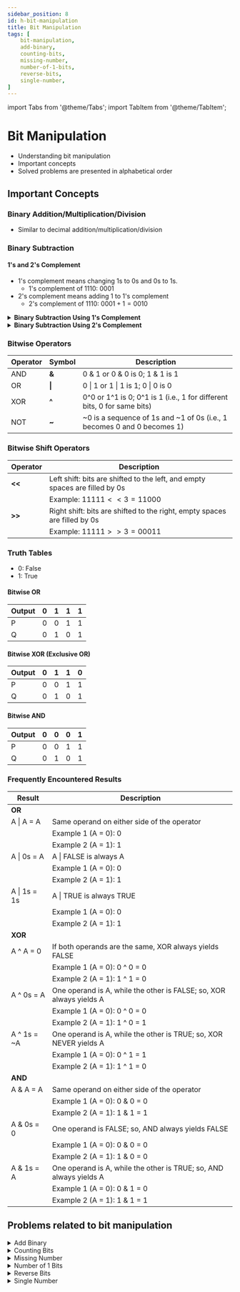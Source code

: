 ```yaml
---
sidebar_position: 8 
id: h-bit-manipulation 
title: Bit Manipulation
tags: [
    bit-manipulation,
    add-binary,
    counting-bits,
    missing-number,
    number-of-1-bits,
    reverse-bits,
    single-number,
]
---
```


import Tabs from '@theme/Tabs';
import TabItem from '@theme/TabItem';

# Bit Manipulation 

- Understanding bit manipulation 
- Important concepts 
- Solved problems are presented in alphabetical order

## Important Concepts

### Binary Addition/Multiplication/Division

- Similar to decimal addition/multiplication/division

### Binary Subtraction

#### 1's and 2's Complement

- 1's complement means changing 1s to 0s and 0s to 1s.
    + 1's complement of $1110$: $0001$
- 2's complement means adding 1 to 1's complement
    + 2's complement of $1110$: $0001 + 1 = 0010$ 

<details> 
<summary> <b>Binary Subtraction Using 1's Complement</b> </summary> 

<!-- #### Binary Subtraction Using 1's Complement -->

- We can subtract B from A using 1's Complement using the following steps:
    1. Both A and B must have same number of bits to start with 
        + 0s can be added in the beginning to make the number of bits equal
    2. Find 1's complement of B
    3. Add A to 1's complement of B
    4. There are two possibilities following the addtion in the step above. 
        + \#1: We'll have 1 extra bit in addition to the total number of bits in A or B.
        + \#2: We'll have the same number of bits as in A or B
    5. In the case of one additional bit, we do the following
        + First, separate the most significant bit (MSB) from the rest of the number
        + MSB is generally the bit farthest to the left of a binary number
        + Second, add the MSB to the rest of the number to get our result
    6. In the case of the same number of bits, we do the following
        + First, take 1's complement of the number 
        + Second, add a negative sign in front of it to get our result
- Example 1: $A = 1000$ and $B = 1110$ 
    1. 1's complement of B: $0001$
    2. $1000 + 0001 = 1001$
    3. 1's complement of $1001$ = $0110$ 
    4. $A - B = -0110$
- Example 2: $A = 1110$ and $B = 1000$ 
    1. 1's complement of B: $0111$
    2. $1110 + 0111 = 10101$
    3. We have $1$ (MSB) and $0101$
    4. $0101 + 0001 = 0110$
    5. $A - B = 0110$

</details>

<details> 
<summary> <b>Binary Subtraction Using 2's Complement</b> </summary> 

- We can subtract B from A using 2's Complement using the following steps:
    1. Both A and B must have same number of bits to start with 
        + 0s can be added in the beginning to make the number of bits equal
    2. Find 2's complement of B
    3. Add A to 2's complement of B
    4. There are two possibilities following the addtion in the step above. 
        + \#1: We'll have 1 extra bit in addition to the total number of bits in A or B.
        + \#2: We'll have the same number of bits as in A or B
    5. In the case of one additional bit, we do the following
        + Separate the most significant bit (MSB) from the rest of the number
        + MSB is generally the bit farthest to the left of a binary number
        + The rest of the number (without the MSB) is our result
    6. In the case of the same number of bits, we do the following
        + First, take 2's complement of the number 
        + Second, add a negative sign in front of it to get our result
- Example 1: $A = 1000$ and $B = 1110$ 
    1. 2's complement of B: $0010$
    2. $1000 + 0010 = 1010$
    3. 2's complement of $1010$ = $0110$ 
    4. $A - B = -0110$
- Example 2: $A = 1110$ and $B = 1000$ 
    1. 2's complement of B: $1000$
    2. $1110 + 1000 = 10110$
    3. We have $1$ (MSB) and $0110$
    4. $A - B = 0110$

</details>

### Bitwise Operators

|   Operator    |   Symbol  | Description                                                                |
|---------------|-----------|----------------------------------------------------------------------------|
|   AND         |   **&**   |   0 & 1 or 0 & 0 is 0; 1 & 1 is 1                                          |
|   OR          |   **\|**  |   0 \| 1 or 1 \| 1 is 1; 0 \| 0 is 0                                       |
|   XOR         |   **^**   |   0^0 or 1^1 is 0; 0^1 is 1 (i.e., 1 for different bits, 0 for same bits)  |
|   NOT         |   **\~**  |   ~0 is a sequence of 1s and ~1 of 0s (i.e., 1 becomes 0 and 0 becomes 1)  |

### Bitwise Shift Operators

|   Operator   |    Description                                                                 |
|--------------|--------------------------------------------------------------------------------|
|   **<<**     |    Left shift: bits are shifted to the left, and empty spaces are filled by 0s |
|              |    Example: $11111 << 3 = 11000$                                                |
|   **>>**     |    Right shift: bits are shifted to the right, empty spaces are filled by 0s   |
|              |    Example: $11111 >> 3 = 00011$                                               |

### Truth Tables

- 0: False
- 1: True 

#### Bitwise OR

|   Output  |   0   |   1   |   1  |    1   |
------------|-------|-------|------|--------|
|     P     |   0   |   0   |   1  |    1   | 
|     Q     |   0   |   1   |   0  |    1   |

#### Bitwise XOR (Exclusive OR)

|   Output  |   0   |   1   |   1  |    0   |
------------|-------|-------|------|--------|
|     P     |   0   |   0   |   1  |    1   | 
|     Q     |   0   |   1   |   0  |    1   |

#### Bitwise AND 

|   Output  |   0   |   0   |   0  |    1   |
------------|-------|-------|------|--------|
|     P     |   0   |   0   |   1  |    1   | 
|     Q     |   0   |   1   |   0  |    1   |

### Frequently Encountered Results 

|   Result          |    Description                                                            |
|-------------------|---------------------------------------------------------------------------|
|                                           **OR**                                              |
|   A \| A = A      |   Same operand on either side of the operator                             | 
|                   |   Example 1 (A = 0): 0 | 0 = 0                                            |
|                   |   Example 2 (A = 1): 1 | 1 = 1                                            | 
|   A \| 0s = A     |   A \| FALSE is always A                                                  | 
|                   |   Example 1 (A = 0): 0 | 0 = 0                                            |
|                   |   Example 2 (A = 1): 1 | 0 = 1                                            | 
|   A \| 1s = 1s    |   A \| TRUE is always TRUE                                                | 
|                   |   Example 1 (A = 0): 0 | 1 = 1                                            |
|                   |   Example 2 (A = 1): 1 | 1 = 1                                            | 
|                                           **XOR**                                             |
|   A ^ A = 0       |   If both operands are the same, XOR always yields FALSE                  | 
|                   |   Example 1 (A = 0): 0 ^ 0 = 0                                            |
|                   |   Example 2 (A = 1): 1 ^ 1 = 0                                            | 
|   A ^ 0s = A      |   One operand is A, while the other is FALSE; so, XOR always yields A     | 
|                   |   Example 1 (A = 0): 0 ^ 0 = 0                                            |
|                   |   Example 2 (A = 1): 1 ^ 0 = 1                                            | 
|   A ^ 1s = ~A     |   One operand is A, while the other is TRUE; so, XOR NEVER yields A       |
|                   |   Example 1 (A = 0): 0 ^ 1 = 1                                            |
|                   |   Example 2 (A = 1): 1 ^ 1 = 0                                            | 
|                                           **AND**                                             |
|   A & A = A       |   Same operand on either side of the operator                             | 
|                   |   Example 1 (A = 0): 0 & 0 = 0                                            |
|                   |   Example 2 (A = 1): 1 & 1 = 1                                            | 
|   A & 0s = 0      |   One operand is FALSE; so, AND always yields FALSE                       | 
|                   |   Example 1 (A = 0): 0 & 0 = 0                                            |
|                   |   Example 2 (A = 1): 1 & 0 = 0                                            | 
|   A & 1s = A      |   One operand is A, while the other is TRUE; so, AND always yields A      | 
|                   |   Example 1 (A = 0): 0 & 1 = 0                                            |
|                   |   Example 2 (A = 1): 1 & 1 = 1                                            | 

## Problems related to bit manipulation 

<details> 
<summary> Add Binary </summary> 

### [↗ See LeetCode Problem #67](https://leetcode.com/problems/add-binary/)

<Tabs>
<TabItem value="java" label="Java">

```java showLineNumbers
import java.math.BigInteger;

public class Solution {
    static String addBinary(String a, String b) {
        //  Approach 1: Might not be acceptable to the interviwer
//        return Integer.toBinaryString(
//                Integer.parseInt(a,2) + Integer.parseInt(b, 2));

        //  Approach 2: XOR a and b (to get respone without carry)
        //      AND a and b and then left shift by 1 (<< 1)
        //          (to get respone with carry)
        //      Set a = the respone without carry
        //      Set b = the respone with carry
        //      Continue while carry != 0

        BigInteger bigA = new BigInteger(a, 2);
        BigInteger bigB = new BigInteger(b, 2);

        BigInteger bigZero = new BigInteger("0", 2);

        BigInteger temp;
        BigInteger carry;

        while (bigB.compareTo(bigZero) != 0) {
            temp = bigA.xor(bigB);
            carry = bigA.and(bigB).shiftLeft(1);

            //  Update bigA
            bigA = temp;
            //  Update bigB
            bigB = carry;
        }

        return bigA.toString(2);
    }

    public static void main(String[] args) {
        // Example 1:
        String a1 = "11";
        String b1 = "1";
        //  O/P: "100"

        // Example 2:
         String a2 = "1010";
         String b2 = "1011";
        //  O/P: "10101"

        System.out.println(addBinary(a1, b1));
        System.out.println(addBinary(a2, b2));

    }
}
```

</TabItem>
</Tabs>

</details>

<details> 
<summary> Counting Bits </summary> 

### [↗ See LeetCode Problem #338](https://leetcode.com/problems/counting-bits/)

<Tabs>
<TabItem value="java" label="Java">

```java showLineNumbers
import java.util.Arrays;

public class Solution {
    static int[] countBits(int n) {

        int[] ans = new int[n + 1];

        for (int i = 1; i <= n; ++i) {

            //  i / 2 is i >> 1 (bit right shift operation)
            //  i % 2 is i & 1
            ans[i] = ans[i >> 1] + (i & 1);

        }

        return ans;
    }

    public static void main(String[] args) {

        // Example 1:
        int n1 = 2;
        //  O/P: [0,1,1]

        // Example 2:
        int n2 = 5;
        //  O/P: [0,1,1,2,1,2]

        // Example 3:
        int n3 = 55;

        System.out.println(Arrays.toString(countBits(n1)));
        System.out.println(Arrays.toString(countBits(n2)));
        System.out.println(Arrays.toString(countBits(n3)));

    }
}
```

</TabItem>
</Tabs>

</details>

<details> 
<summary> Missing Number </summary> 

### [↗ See LeetCode Problem #268](https://leetcode.com/problems/missing-number/)

<Tabs>
<TabItem value="java" label="Java">

```java showLineNumbers
public class Solution {
    static int missingNumber(int[] nums) {

        //  nums.length will always be in the given array
        //      but it won't appear as an index in the for loop
        int missing = nums.length;

        for (int i = 0; i < nums.length; i++) {
            missing ^= nums[i] ^ i;
        }

        return missing;
    }

    public static void main(String[] args) {

        // Example 1:
        int[] nums1 = {3, 0, 1};
        //  O/P: 2

        // Example 2:
        int[] nums2 = {0, 1};
        //  O/P: 2

        // Example 3:
        int[] nums3 = {9, 6, 4, 2, 3, 5, 7, 0, 1};
        //  O/P: 8

        // Example 4:
        int[] nums4 = {2, 0, 3};
        //  O/P: 2
        // 3^2^0^0^1^3^2

        System.out.println("Example 1: " + missingNumber(nums1));
        System.out.println("Example 2: " + missingNumber(nums2));
        System.out.println("Example 3: " + missingNumber(nums3));
        System.out.println("Example 4: " + missingNumber(nums4));

    }
 }
```

</TabItem>
</Tabs>

</details>

<details> 
<summary> Number of 1 Bits </summary> 

### [↗ See LeetCode Problem #191](https://leetcode.com/problems/number-of-1-bits/)

<Tabs>
<TabItem value="java" label="Java">

```java showLineNumbers
public class Solution {
    static int hammingWeight(int n) {
        int sum = 0;

        while (n != 0) {
            sum++;
            n = n & (n - 1);
//            n &= (n - 1);
        }

        return sum;
    }

    public static void main(String[] args) {

        // Example 1:
        int n1 = 0B00000000000000000000000000001011;
        //  O/P: 3

        // Example 2:
        int n2 = 0B00000000000000000000000010000000;
        //  O/P: 1

        //  Need to signed number issue
        // Example 3:
        //Input: n3 = 11111111111111111111111111111101
        //Output: 31

        System.out.println(hammingWeight(n1));
        System.out.println(Integer.toBinaryString(hammingWeight(n1)));
        System.out.println(hammingWeight(n2));
        System.out.println(Integer.toBinaryString(hammingWeight(n2)));
    }
}
```

</TabItem>
</Tabs>

</details>

<details> 
<summary> Reverse Bits </summary> 

### [↗ See LeetCode Problem #190](https://leetcode.com/problems/reverse-bits/)

<Tabs>
<TabItem value="java" label="Java">

```java showLineNumbers
// Doesn't work with negative signed integer

public class Solution {
    static int reverseBits(int n) {
        //   If n is 0 return 0
        if (n == 0) {
            return 0;
        }

        //   Initializing the result
        int result = 0;

        //   Loop through the given 32 bit (unsigned) integer
        for (int i = 0; i < 32; i++) {
            //  Bitwise leftshifting result
            result <<= 1;
            //  Adding 1 to result if & between righmost value of n
            //      and 1 is 1
            if ((n & 1) == 1) {
                result++;
            }

            //   Bitwise righshifting given n since the rightmost digit
            //       has been processed
            n >>= 1;
        }

        return result;

    }

    public static void main(String[] args) {

        // Example 1:
//        int n1 = 00000010100101000001111010011100;
        int n1 = 0B00000010100101000001111010011100;
        //  O/P: 964176192 (00111001011110000010100101000000)
        //                 (111001011110000010100101000000)

        // Example 2:
//        int n2 = 11111111111111111111111111111101;
        //  Wrong since left-most 1 represents negative
        //  int n2 = 0B11111111111111111111111111111101;
        //  First, flip 1's and 0's: to get 1's complement
        //  0B00000000000000000000000000000010;
        //  Then add 1: to get 2's complement
        //  0B00000000000000000000000000000011;
        //  So, we have:
//        long n2 = 0B00000000000000000000000000000011L;
        //  O/P: 3221225471 (10111111111111111111111111111111)

        System.out.println(reverseBits(n1));
        System.out.println(Integer.toBinaryString(reverseBits(n1)));
//        System.out.println(reverseBits(n2));
    }
}
```

</TabItem>
</Tabs>

</details>

<details> 
<summary> Single Number </summary> 

### [↗ See LeetCode Problem #136](https://leetcode.com/problems/single-number/)

<Tabs>
<TabItem value="java" label="Java">

```java showLineNumbers
public class Solution {
    static int singleNumber(int[] nums) {

        int result = 0;

        for (int i = 0; i < nums.length; i++) {
            result ^= nums[i];
        }

        return result;
    }

    public static void main(String[] args) {

        int[] nums1 = {2,2,1};
        //  O/P: 1

        int[] nums2 = {4,1,2,1,2};
        //  O/P: 4

        int[] nums3 = {1};
        //  O/P: 1

        System.out.println("Example 1: " + singleNumber(nums1));
        System.out.println("Example 2: " + singleNumber(nums2));
        System.out.println("Example 3: " + singleNumber(nums3));
    }
}
```

</TabItem>
</Tabs>

</details>
